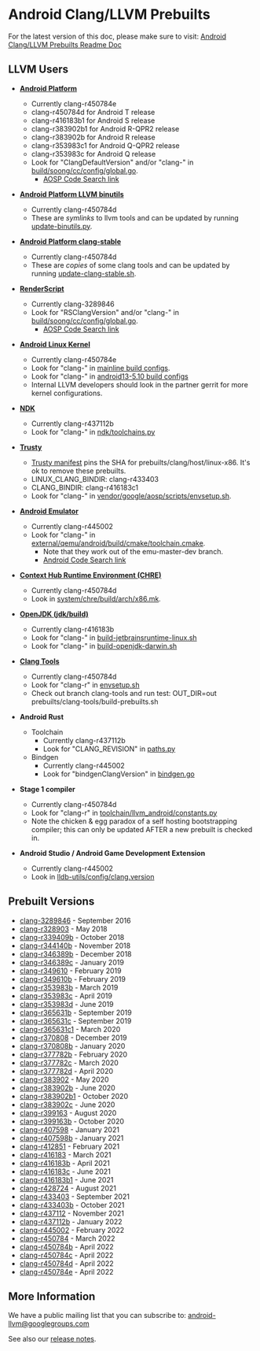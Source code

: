 Android Clang/LLVM Prebuilts
============================

For the latest version of this doc, please make sure to visit:
[Android Clang/LLVM Prebuilts Readme Doc](https://android.googlesource.com/platform/prebuilts/clang/host/linux-x86/+/master/README.md)

LLVM Users
----------

* [**Android Platform**](https://android.googlesource.com/platform/)
  * Currently clang-r450784e
  * clang-r450784d for Android T release
  * clang-r416183b1 for Android S release
  * clang-r383902b1 for Android R-QPR2 release
  * clang-r383902b for Android R release
  * clang-r353983c1 for Android Q-QPR2 release
  * clang-r353983c for Android Q release
  * Look for "ClangDefaultVersion" and/or "clang-" in [build/soong/cc/config/global.go](https://android.googlesource.com/platform/build/soong/+/master/cc/config/global.go/).
    * [AOSP Code Search link](https://cs.android.com/android/platform/superproject/+/master:build/soong/cc/config/global.go?q=ClangDefaultVersion)

* [**Android Platform LLVM binutils**](https://android.googlesource.com/platform/prebuilts/clang/host/linux-x86/+/refs/heads/master/llvm-binutils-stable/)
  * Currently clang-r450784d
  * These are *symlinks* to llvm tools and can be updated by running [update-binutils.py](https://android.googlesource.com/toolchain/llvm_android/+/refs/heads/master/update-binutils.py).

* [**Android Platform clang-stable**](https://android.googlesource.com/platform/prebuilts/clang/host/linux-x86/+/refs/heads/master/clang-stable/)
  * Currently clang-r450784d
  * These are *copies* of some clang tools and can be updated by running [update-clang-stable.sh](https://android.googlesource.com/toolchain/llvm_android/+/refs/heads/master/update-clang-stable.sh).

* [**RenderScript**](https://developer.android.com/guide/topics/renderscript/index.html)
  * Currently clang-3289846
  * Look for "RSClangVersion" and/or "clang-" in [build/soong/cc/config/global.go](https://android.googlesource.com/platform/build/soong/+/master/cc/config/global.go/).
    * [AOSP Code Search link](https://cs.android.com/android/platform/superproject/+/master:build/soong/cc/config/global.go?q=RSClangVersion)

* [**Android Linux Kernel**](http://go/android-systems)
  * Currently clang-r450784e
  * Look for "clang-" in [mainline build configs](https://android.googlesource.com/kernel/common/+/refs/heads/android-mainline/build.config.constants).
  * Look for "clang-" in [android13-5.10 build configs](https://android.googlesource.com/kernel/common/+/refs/heads/android13-5.10/build.config.constants)
  * Internal LLVM developers should look in the partner gerrit for more kernel configurations.

* [**NDK**](https://developer.android.com/ndk)
  * Currently clang-r437112b
  * Look for "clang-" in [ndk/toolchains.py](https://android.googlesource.com/platform/ndk/+/refs/heads/master/ndk/toolchains.py)

* [**Trusty**](https://source.android.com/security/trusty/)
  * [Trusty manifest](https://android.googlesource.com/trusty/manifest/+/refs/heads/master/default.xml#81) pins the SHA for prebuilts/clang/host/linux-x86.  It's ok to remove these prebuilts.
  * LINUX_CLANG_BINDIR: clang-r433403
  * CLANG_BINDIR: clang-r416183c1
  * Look for "clang-" in [vendor/google/aosp/scripts/envsetup.sh](https://android.googlesource.com/trusty/vendor/google/aosp/+/master/scripts/envsetup.sh).

* [**Android Emulator**](https://developer.android.com/studio/run/emulator.html)
  * Currently clang-r445002
  * Look for "clang-" in [external/qemu/android/build/cmake/toolchain.cmake](https://android.googlesource.com/platform/external/qemu/+/emu-master-dev/android/build/cmake/toolchain.cmake#25).
    * Note that they work out of the emu-master-dev branch.
    * [Android Code Search link](https://cs.android.com/android/platform/superproject/+/emu-master-dev:external/qemu/android/build/cmake/toolchain.cmake?q=clang-)

* [**Context Hub Runtime Environment (CHRE)**](https://android.googlesource.com/platform/system/chre/)
  * Currently clang-r450784d
  * Look in [system/chre/build/arch/x86.mk](https://android.googlesource.com/platform/system/chre/+/master/build/arch/x86.mk#12).

* [**OpenJDK (jdk/build)**](https://android.googlesource.com/toolchain/jdk/build/)
  * Currently clang-r416183b
  * Look for "clang-" in [build-jetbrainsruntime-linux.sh](https://android.googlesource.com/toolchain/jdk/build/+/refs/heads/master/build-jetbrainsruntime-linux.sh)
  * Look for "clang-" in [build-openjdk-darwin.sh](https://android.googlesource.com/toolchain/jdk/build/+/refs/heads/master/build-openjdk-darwin.sh)

* [**Clang Tools**](https://android.googlesource.com/platform/prebuilts/clang-tools/)
  * Currently clang-r450784d
  * Look for "clang-r" in [envsetup.sh](https://android.googlesource.com/platform/development/+/refs/heads/master/vndk/tools/header-checker/android/envsetup.sh)
  * Check out branch clang-tools and run test: OUT_DIR=out prebuilts/clang-tools/build-prebuilts.sh

* **Android Rust**
  * Toolchain
    * Currently clang-r437112b
    * Look for "CLANG_REVISION" in [paths.py](https://android.googlesource.com/toolchain/android_rust/+/refs/heads/master/paths.py)
  * Bindgen
    * Currently clang-r445002
    * Look for "bindgenClangVersion" in [bindgen.go](https://android.googlesource.com/platform/build/soong/+/refs/heads/master/rust/bindgen.go)

* **Stage 1 compiler**
  * Currently clang-r450784d
  * Look for "clang-r" in [toolchain/llvm_android/constants.py](https://android.googlesource.com/toolchain/llvm_android/+/refs/heads/master/constants.py)
  * Note the chicken & egg paradox of a self hosting bootstrapping compiler; this can only be updated AFTER a new prebuilt is checked in.

* **Android Studio / Android Game Development Extension**
  * Currently clang-r445002
  * Look in [lldb-utils/config/clang.version](https://googleplex-android.git.corp.google.com/platform/external/lldb-utils/+/refs/heads/lldb-master-dev/config/clang.version)



Prebuilt Versions
-----------------

* [clang-3289846](https://android.googlesource.com/platform/prebuilts/clang/host/linux-x86/+/master/clang-3289846/) - September 2016
* [clang-r328903](https://android.googlesource.com/platform/prebuilts/clang/host/linux-x86/+/master/clang-r328903/) - May 2018
* [clang-r339409b](https://android.googlesource.com/platform/prebuilts/clang/host/linux-x86/+/master/clang-r339409b/) - October 2018
* [clang-r344140b](https://android.googlesource.com/platform/prebuilts/clang/host/linux-x86/+/master/clang-r344140b/) - November 2018
* [clang-r346389b](https://android.googlesource.com/platform/prebuilts/clang/host/linux-x86/+/master/clang-r346389b/) - December 2018
* [clang-r346389c](https://android.googlesource.com/platform/prebuilts/clang/host/linux-x86/+/master/clang-r346389c/) - January 2019
* [clang-r349610](https://android.googlesource.com/platform/prebuilts/clang/host/linux-x86/+/master/clang-r349610/) - February 2019
* [clang-r349610b](https://android.googlesource.com/platform/prebuilts/clang/host/linux-x86/+/master/clang-r349610b/) - February 2019
* [clang-r353983b](https://android.googlesource.com/platform/prebuilts/clang/host/linux-x86/+/master/clang-r353983b/) - March 2019
* [clang-r353983c](https://android.googlesource.com/platform/prebuilts/clang/host/linux-x86/+/master/clang-r353983c/) - April 2019
* [clang-r353983d](https://android.googlesource.com/platform/prebuilts/clang/host/linux-x86/+/master/clang-r353983d/) - June 2019
* [clang-r365631b](https://android.googlesource.com/platform/prebuilts/clang/host/linux-x86/+/master/clang-r365631b/) - September 2019
* [clang-r365631c](https://android.googlesource.com/platform/prebuilts/clang/host/linux-x86/+/refs/heads/master/clang-r365631c/) - September 2019
* [clang-r365631c1](https://android.googlesource.com/platform/prebuilts/clang/host/linux-x86/+/refs/heads/master/clang-r365631c/) - March 2020
* [clang-r370808](https://android.googlesource.com/platform/prebuilts/clang/host/linux-x86/+/refs/heads/master/clang-r370808/) - December 2019
* [clang-r370808b](https://android.googlesource.com/platform/prebuilts/clang/host/linux-x86/+/refs/heads/master/clang-r370808b/) - January 2020
* [clang-r377782b](https://android.googlesource.com/platform/prebuilts/clang/host/linux-x86/+log/refs/heads/master/clang-r377782b) - February 2020
* [clang-r377782c](https://android.googlesource.com/platform/prebuilts/clang/host/linux-x86/+log/refs/heads/master/clang-r377782c) - March 2020
* [clang-r377782d](https://android.googlesource.com/platform/prebuilts/clang/host/linux-x86/+log/refs/heads/master/clang-r377782d) - April 2020
* [clang-r383902](https://android.googlesource.com/platform/prebuilts/clang/host/linux-x86/+log/refs/heads/master/clang-r383902) - May 2020
* [clang-r383902b](https://android.googlesource.com/platform/prebuilts/clang/host/linux-x86/+log/refs/heads/master/clang-r383902b) - June 2020
* [clang-r383902b1](https://android.googlesource.com/platform/prebuilts/clang/host/linux-x86/+log/refs/heads/master/clang-r383902b1) - October 2020
* [clang-r383902c](https://android.googlesource.com/platform/prebuilts/clang/host/linux-x86/+log/refs/heads/master/clang-r383902c) - June 2020
* [clang-r399163](https://android.googlesource.com/platform/prebuilts/clang/host/linux-x86/+log/refs/heads/master/clang-r399163) - August 2020
* [clang-r399163b](https://android.googlesource.com/platform/prebuilts/clang/host/linux-x86/+log/refs/heads/master/clang-r399163b) - October 2020
* [clang-r407598](https://android.googlesource.com/platform/prebuilts/clang/host/linux-x86/+log/refs/heads/master/clang-r407598) - January 2021
* [clang-r407598b](https://android.googlesource.com/platform/prebuilts/clang/host/linux-x86/+log/refs/heads/master/clang-r407598b) - January 2021
* [clang-r412851](https://android.googlesource.com/platform/prebuilts/clang/host/linux-x86/+log/refs/heads/master/clang-r412851) - February 2021
* [clang-r416183](https://android.googlesource.com/platform/prebuilts/clang/host/linux-x86/+log/refs/heads/master/clang-r416183) - March 2021
* [clang-r416183b](https://android.googlesource.com/platform/prebuilts/clang/host/linux-x86/+log/refs/heads/master/clang-r416183b) - April 2021
* [clang-r416183c](https://android.googlesource.com/platform/prebuilts/clang/host/linux-x86/+log/refs/heads/master/clang-r416183b) - June 2021
* [clang-r416183b1](https://android.googlesource.com/platform/prebuilts/clang/host/linux-x86/+log/refs/heads/master/clang-r416183b) - June 2021
* [clang-r428724](https://android.googlesource.com/platform/prebuilts/clang/host/linux-x86/+log/refs/heads/master/clang-r428724) - August 2021
* [clang-r433403](https://android.googlesource.com/platform/prebuilts/clang/host/linux-x86/+log/refs/heads/master/clang-r433403) - September 2021
* [clang-r433403b](https://android.googlesource.com/platform/prebuilts/clang/host/linux-x86/+log/refs/heads/master/clang-r433403b) - October 2021
* [clang-r437112](https://android.googlesource.com/platform/prebuilts/clang/host/linux-x86/+log/refs/heads/master/clang-r437112) - November 2021
* [clang-r437112b](https://android.googlesource.com/platform/prebuilts/clang/host/linux-x86/+log/refs/heads/master/clang-r437112b) - January 2022
* [clang-r445002](https://android.googlesource.com/platform/prebuilts/clang/host/linux-x86/+log/refs/heads/master/clang-r445002) - February 2022
* [clang-r450784](https://android.googlesource.com/platform/prebuilts/clang/host/linux-x86/+log/refs/heads/master/clang-r450784) - March 2022
* [clang-r450784b](https://android.googlesource.com/platform/prebuilts/clang/host/linux-x86/+log/refs/heads/master/clang-r450784b) - April 2022
* [clang-r450784c](https://android.googlesource.com/platform/prebuilts/clang/host/linux-x86/+log/refs/heads/master/clang-r450784c) - April 2022
* [clang-r450784d](https://android.googlesource.com/platform/prebuilts/clang/host/linux-x86/+log/refs/heads/master/clang-r450784d) - April 2022
* [clang-r450784e](https://android.googlesource.com/platform/prebuilts/clang/host/linux-x86/+log/refs/heads/master/clang-r450784e) - April 2022


More Information
----------------

We have a public mailing list that you can subscribe to:
[android-llvm@googlegroups.com](https://groups.google.com/forum/#!forum/android-llvm)

See also our [release notes](RELEASE_NOTES.md).
